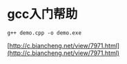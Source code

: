 # gcc入门帮助

```
g++ demo.cpp -o demo.exe
```





[http://c.biancheng.net/view/7971.html](http://c.biancheng.net/view/7971.html)



































































